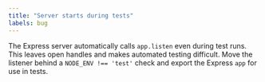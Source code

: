 ```yaml
---
title: "Server starts during tests"
labels: bug
---
```

The Express server automatically calls `app.listen` even during test runs. This leaves open handles and makes automated testing difficult. Move the listener behind a `NODE_ENV !== 'test'` check and export the Express `app` for use in tests.
